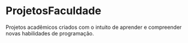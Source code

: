 # ProjetosFaculdade
Projetos acadêmicos criados com o intuito de aprender e compreender novas habilidades de programação.
